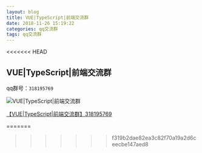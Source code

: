 ```yaml
---
layout: blog
title: VUE|TypeScript|前端交流群
date: 2018-11-26 15:19:22
categories: qq交流群
tags: qq交流群
---
```


<<<<<<< HEAD
## VUE|TypeScript|前端交流群

qq群号：`318195769`

![VUE|TypeScript|前端交流群](1543218321236.png)

[【VUE|TypeScript|前端交流群】318195769](//shang.qq.com/wpa/qunwpa?idkey=82fdf39c9961feb2d72365f84ef3b72e8d7100875bfc3fb51369f7663f3b2d0f)

=======
>>>>>>> f319b2dae82ea3c82f70a19a2d6ceecbe147aed8

